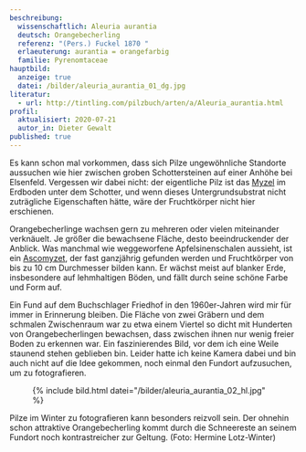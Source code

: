 ```yaml
---
beschreibung:
  wissenschaftlich: Aleuria aurantia
  deutsch: Orangebecherling
  referenz: "(Pers.) Fuckel 1870 "
  erlaeuterung: aurantia = orangefarbig
  familie: Pyrenomtaceae
hauptbild:
  anzeige: true
  datei: /bilder/aleuria_aurantia_01_dg.jpg
literatur:
  - url: http://tintling.com/pilzbuch/arten/a/Aleuria_aurantia.html
profil:
  aktualisiert: 2020-07-21
  autor_in: Dieter Gewalt
published: true
---
```

Es kann schon mal vorkommen, dass sich Pilze ungewöhnliche Standorte aussuchen wie hier zwischen groben Schottersteinen auf einer Anhöhe bei Elsenfeld. Vergessen wir dabei nicht: der eigentliche Pilz ist das [Myzel](Myzel "Glossar") im Erdboden unter dem Schotter, und wenn dieses Untergrundsubstrat nicht zuträgliche Eigenschaften hätte, wäre der Fruchtkörper nicht hier erschienen.


Orangebecherlinge wachsen gern zu mehreren oder vielen miteinander verknäuelt. Je größer die bewachsene Fläche, desto beeindruckender der Anblick. Was manchmal wie weggeworfene Apfelsinenschalen aussieht, ist ein [Ascomyzet](Ascomyzet "Glossar"), der fast ganzjährig gefunden werden und Fruchtkörper von bis zu 10 cm Durchmesser bilden kann. Er wächst meist auf blanker Erde, insbesondere auf lehmhaltigen Böden, und fällt durch seine schöne Farbe und Form auf.

Ein Fund auf dem Buchschlager Friedhof in den 1960er-Jahren wird mir für immer in Erinnerung bleiben. Die Fläche von zwei Gräbern und dem schmalen Zwischenraum war zu etwa einem Viertel so dicht mit Hunderten von Orangebecherlingen bewachsen, dass zwischen ihnen nur wenig freier Boden zu erkennen war. Ein faszinierendes Bild, vor dem ich eine Weile staunend stehen geblieben bin. Leider hatte ich keine Kamera dabei und bin auch nicht auf die Idee gekommen, noch einmal den Fundort aufzusuchen, um zu fotografieren.

<figure class="standard">
  {% include bild.html datei="/bilder/aleuria_aurantia_02_hl.jpg" %}
</figure>

Pilze im Winter zu fotografieren kann besonders reizvoll sein. Der ohnehin schon attraktive Orangebecherling kommt durch die Schneereste an seinem Fundort noch kontrastreicher zur Geltung. (Foto: Hermine Lotz-Winter)